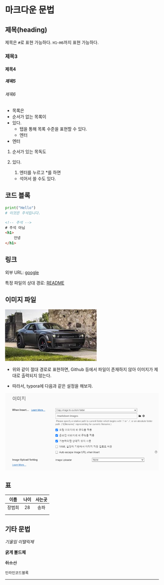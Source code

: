 # 마크다운 문법

## 제목(heading)

제목은 `#`로 표현 가능하다. `H1~H6`까지 표현 가능하다.

### 제목3

#### 제목4

##### 제목5

###### 제목6

* 목록은
* 순서가 없는 목록이 
* 있다.
  * 탭을 통해 목록 수준을 표현할 수 있다.
  * 엔터
* 엔터

1. 순서가 있는 목독도

2. 있다. 

   1. 엔터를 누르고 *를 하면

   * 석어서 쓸 수도 있다. 

## 코드 블록

``` PYTHON
print("Hello")
# 이것은 주석입니다.
```

```html
<!-- 주석 -->
# 주석 아님
<h1>
    안녕
</h1>
```

## 링크

외부 URL: [google](http://google.com)

특정 파일의 상대 경로: [README](./README.md)

## 이미지 파일

![닷지챌린저](markdown-images/닷지챌린저.jpg)

* 위와 같이 절대 경로로 표현하면, Github 등에서 파일이 존재하지 않아 이미지가 제대로 출력되지 않는다.

* 따라서, typora에 다음과 같은 설정을 해보자.

![capture](markdown-images/capture.png)

## 표 

|  이름  | 나이 | 사는곳 |
| :----: | :--: | :----: |
| 장범희 |  28  |  송파  |
|        |      |        |
|        |      |        |

## 기타 문법

*기울임 이탤릭체*

**굵게 볼드체**

~~취소선~~

`인라인코드블록`

---


